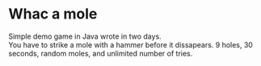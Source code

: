 # Whac a mole
Simple demo game in Java wrote in two days.  
You have to strike a mole with a hammer before it dissapears. 9 holes, 30 seconds, random moles, and unlimited number of tries.
